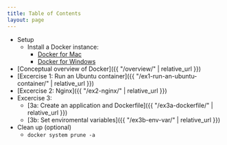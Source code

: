 ```yaml
---
title: Table of Contents
layout: page
---
```


- Setup
  - Install a Docker instance:
    - [Docker for Mac](https://store.docker.com/editions/community/docker-ce-desktop-mac)
    - [Docker for Windows](https://store.docker.com/editions/community/docker-ce-desktop-windows)
- [Conceptual overview of Docker]({{ "/overview/" | relative_url }})
- [Excercise 1: Run an Ubuntu container]({{ "/ex1-run-an-ubuntu-container/" | relative_url }})
- [Excercise 2: Nginx]({{ "/ex2-nginx/" | relative_url }})
- Excercise 3:
  - [3a: Create an application and Dockerfile]({{ "/ex3a-dockerfile/" | relative_url }})
  - [3b: Set enviromental variables]({{ "/ex3b-env-var/" | relative_url }})
- Clean up (optional)
  - `docker system prune -a`

